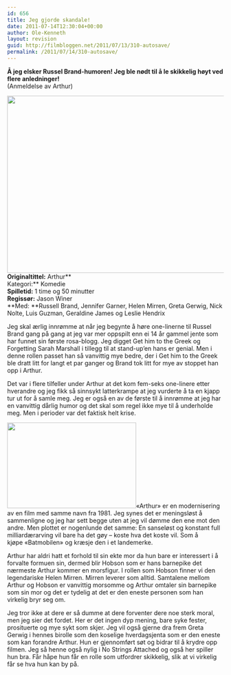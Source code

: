 ```yaml
---
id: 656
title: Jeg gjorde skandale!
date: 2011-07-14T12:30:04+00:00
author: Ole-Kenneth
layout: revision
guid: http://filmbloggen.net/2011/07/13/310-autosave/
permalink: /2011/07/14/310-autosave/
---
```

**Å jeg elsker Russel Brand-humoren! Jeg ble nødt til å le skikkelig høyt ved flere anledninger!**  
(Anmeldelse av Arthur)

[<img class="alignnone size-large wp-image-291" title="Arthur" src="http://filmbloggen.net/wp-content/uploads//2011/05/arthur-1024x681.jpg" alt="" width="620" height="412" />](http://filmbloggen.net/wp-content/uploads//2011/05/arthur.jpg)  
**Originaltittel:** Arthur**  
Kategori:** Komedie  
**Spilletid:** 1 time og 50 minutter  
**Regissør:** Jason Winer  
**Med: **Russell Brand, Jennifer Garner, Helen Mirren, Greta Gerwig, Nick Nolte, Luis Guzman, Geraldine James og Leslie Hendrix

Jeg skal ærlig innrømme at når jeg begynte å høre one-linerne til Russel Brand gang på gang at jeg var mer oppspilt enn ei 14 år gammel jente som har funnet sin første rosa-blogg. Jeg digget Get him to the Greek og Forgetting Sarah Marshall i tillegg til at stand-up&#8217;en hans er genial. Men i denne rollen passet han så vanvittig mye bedre, der i Get him to the Greek ble dratt litt for langt et par ganger og Brand tok litt for mye av stoppet han opp i Arthur.

Det var i flere tilfeller under Arthur at det kom fem-seks one-linere etter hverandre og jeg fikk så sinnsykt latterkrampe at jeg vurderte å ta en kjapp tur ut for å samle meg. Jeg er også en av de første til å innrømme at jeg har en vanvittig dårlig humor og det skal som regel ikke mye til å underholde meg. Men i perioder var det faktisk helt krise.

[<img class="alignleft size-medium wp-image-312" src="http://filmbloggen.webalive.no/files/2011/05/arthur2.jpg?w=300" alt="" width="300" height="199" />](http://filmbloggen.webalive.no/files/2011/05/arthur2.jpg)«Arthur» er en modernisering av en film med samme navn fra 1981. Jeg synes det er meningsløst å sammenligne og jeg har sett begge uten at jeg vil dømme den ene mot den andre. Men plottet er nogenlunde det samme: En sanseløst og konstant full milliardærarving vil bare ha det gøy &#8211; koste hva det koste vil. Som å kjøpe «Batmobilen» og kræsje den i et landemerke.

Arthur har aldri hatt et forhold til sin ekte mor da hun bare er interessert i å forvalte formuen sin, dermed blir Hobson som er hans barnepike det nærmeste Arthur kommer en morsfigur. I rollen som Hobson finner vi den legendariske Helen Mirren. Mirren leverer som alltid. Samtalene mellom Arthur og Hobson er vanvittig morsomme og Arthur omtaler sin barnepike som sin mor og det er tydelig at det er den eneste personen som han virkelig bryr seg om.

Jeg tror ikke at dere er så dumme at dere forventer dere noe sterk moral, men jeg sier det fordet. Her er det ingen dyp mening, bare syke fester, prosituerte og mye sykt som skjer. Jeg vil også gjerne dra frem Greta Gerwig i hennes birolle som den koselige hverdagsjenta som er den eneste som kan forandre Arthur. Hun er gjennomført søt og bidrar til å krydre opp filmen. Jeg så henne også nylig i No Strings Attached og også her spiller hun bra. Får håpe hun får en rolle som utfordrer skikkelig, slik at vi virkelig får se hva hun kan by på.